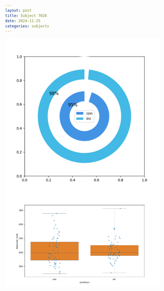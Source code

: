 ```yaml
---
layout: post
title: Subject 7026
date: 2024-11-25
categories: subjects
---
```


![](data/7026/run-13/7026_accuracy_by_condition.png)
![](data/7026/run-13/7026_rt.png)
